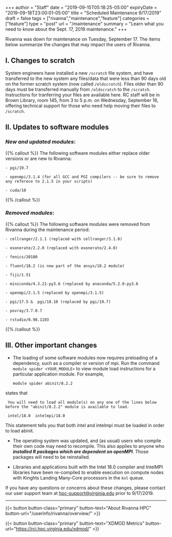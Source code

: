 +++
author = "Staff"
date = "2019-09-15T05:18:25-05:00"
expiryDate = "2019-09-18T23:00:01-05:00"
title = "Scheduled Maintenance 9/17/2019"
draft = false
tags = ["rivanna","maintenance","feature"]
categories = ["feature"]
type = "post"
url = "/maintenance"
summary = "Learn what you need to know about the Sept. 17, 2019 maintenance."
+++

<p class=lead>Rivanna was down for maintenance on Tuesday, September 17.  The items below summarize the changes that may impact the users of Rivanna.
</p>


## I.  **Changes to scratch**

System engineers have installed a new `/scratch` file system, and have transferred to the new system any files/data that were less than 90 days old on the former scratch system (now called `/oldscratch`).
Files older than 90 days must be transferred manually from `/oldscratch` to the `/scratch`.
Instructions for tranferring your files are available here.
RC staff will be in Brown Library, room 145, from 3 to 5 p.m. on Wednesday, September 18, offering technical support for those who need help moving their files to `/scratch`.

## II.  **Updates to software modules**
### _New and updated modules_:
{{% callout %}}
The following software modules either replace older versions or are new to Rivanna:

    - pgi/19.7

    - openmpi/3.1.4 (for all GCC and PGI compilers -- be sure to remove any referece to 2.1.5 in your scripts)

    - cuda/10
{{% /callout %}}


### _Removed modules_:
{{% callout %}}
The following software modules were removed from Rivanna during the maintenance period:

    - cellranger/2.1.1 (replaced with cellranger/3.1.0)

    - exonerate/2.2.0 (replaced with exonerate/2.4.0)

    - fenics/20180

    - fluent/18.2 (is now part of the ansys/18.2 module)

    - fiji/1.51

    - miniconda/4.3.21-py3.6 (replaced by anaconda/5.2.0-py3.6

    - openmpi/2.1.5 (replaced by openmpi/3.1.5)

    - pgi/17.5 &  pgi/18.10 (replaced by pgi/19.7)

    - povray/3.7.0.7

    - rstudio/0.98.1103
{{% /callout %}}

## III. **Other important changes**


-  The loading of some software modules now requires preloading of a dependency, such as a compiler or version of mpi. Run the command `module spider <YOUR_MODULE>` to view module load instructions for a particular application module. For example,

      ```module spider abinit/8.2.2```

states that

     You will need to load all module(s) on any one of the lines below before the "abinit/8.2.2" module is available to load.

     intel/18.0  intelmpi/18.0

This statement tells you that both intel and intelmpi must be loaded in order to load abinit.

-  The operating system was updated, and (as usual) users who compile their own code may need to recompile.
This also applies to anyone who _**installed R packages which are dependent on openMPI**_. Those packages will need to be reinstalled.

-  Libraries and applications built with the Intel 18.0 compiler and IntelMPI libraries have been re-compiled to enable execution on compute nodes with Kinghts Landing Many-Core processors in the `knl` queue.


If you have any questions or concerns about these changes, please contact our user support team at [hpc-support@virginia.edu](mailto:hpc-support@virginia.edu) prior to 9/17/2019.

- - -

{{< button button-class="primary" button-text="About Rivanna HPC" button-url="/userinfo/rivanna/overview/" >}}

{{< button button-class="primary" button-text="XDMOD Metrics" button-url="https://rci.hpc.virginia.edu/xdmod/" >}}
